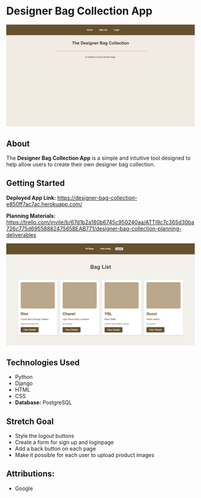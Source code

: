 # Designer Bag Collection App  

![DesignerBagCollection Screenshot](https://github.com/bmwint22/Designer-Bag-Collection/blob/cfca47e83187849a4b3eeb8a5c3b5f35d9045f3a/DesignerBagCollection%20Screenshot.png)  

## About  
The **Designer Bag Collection App** is a simple and intuitive tool designed to help allow users to create their own designer bag collection.    

##  Getting Started  
 **Deployed App Link:** 
 https://designer-bag-collection-e850ff7ac7ac.herokuapp.com/   


 **Planning Materials:** 
 https://trello.com/invite/b/67d1b2a180b6745c950240aa/ATTI9c7c365d30ba726c775d6955888247565BEAB771/designer-bag-collection-planning-deliverables

 ![DesignerBagCollection Screenshot2](https://github.com/bmwint22/Designer-Bag-Collection/blob/088191d79d0e9f9f0c918ec7c1a20c87b5eaa128/DesignerBagCollection%20Screenshot2.png)  


##  Technologies Used  
- Python
- Django
- HTML
- CSS
- **Database:** PostgreSQL

## Stretch Goal
- Style the logout buttons
- Create a form for sign up and loginpage
- Add a back button on each page
- Make it possible for each user to upload product images

## Attributions:
- Google
